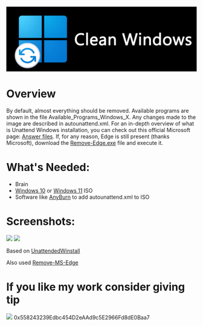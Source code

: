 <p align="center">
  <img src="Banner.png" width="800">
</p>

# Overview
By default, almost everything should be removed. Available programs are shown in the file Available_Programs_Windows_X. Any changes made to the image are described in autounattend.xml. For an in-depth overview of what is Unattend Windows installation, you can check out this official Microsoft page: [Answer files](https://learn.microsoft.com/en-us/windows-hardware/manufacture/desktop/update-windows-settings-and-scripts-create-your-own-answer-file-sxs?view=windows-11). If, for any reason, Edge is still present (thanks Microsoft), download the [Remove-Edge.exe](https://github.com/ShadowWhisperer/Remove-MS-Edge/blob/main/Remove-Edge.exe?raw=true) file and execute it.

# What's Needed:
* Brain
* [Windows 10](https://www.microsoft.com/software-download/windows10) or [Windows 11](https://www.microsoft.com/software-download/windows11) ISO
* Software like [AnyBurn](https://www.anyburn.com/download.php) to add autounattend.xml to ISO

# Screenshots:

<img src="https://i.imgur.com/CGdn6lN.png" width="600">

<img src="https://i.imgur.com/I1njbd2.png" width="600">


Based on [UnattendedWinstall](https://github.com/memstechtips/UnattendedWinstall)

Also used [Remove-MS-Edge](https://github.com/ShadowWhisperer/Remove-MS-Edge?tab=readme-ov-file)


# If you like my work consider giving tip
<img src="https://i.imgur.com/wGoXH8g.png" width="200">
0x558243239Edbc454D2eAAd9c5E2966Fd8dE0Baa7
